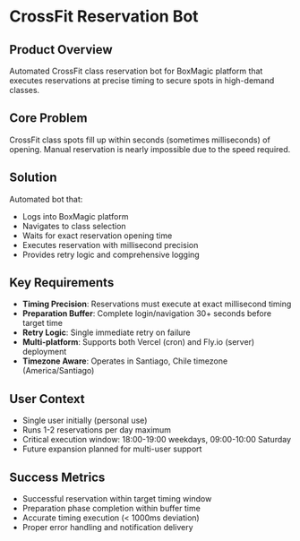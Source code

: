 # CrossFit Reservation Bot

## Product Overview

Automated CrossFit class reservation bot for BoxMagic platform that executes reservations at precise timing to secure spots in high-demand classes.

## Core Problem

CrossFit class spots fill up within seconds (sometimes milliseconds) of opening. Manual reservation is nearly impossible due to the speed required.

## Solution

Automated bot that:
- Logs into BoxMagic platform
- Navigates to class selection 
- Waits for exact reservation opening time
- Executes reservation with millisecond precision
- Provides retry logic and comprehensive logging

## Key Requirements

- **Timing Precision**: Reservations must execute at exact millisecond timing
- **Preparation Buffer**: Complete login/navigation 30+ seconds before target time
- **Retry Logic**: Single immediate retry on failure
- **Multi-platform**: Supports both Vercel (cron) and Fly.io (server) deployment
- **Timezone Aware**: Operates in Santiago, Chile timezone (America/Santiago)

## User Context

- Single user initially (personal use)
- Runs 1-2 reservations per day maximum
- Critical execution window: 18:00-19:00 weekdays, 09:00-10:00 Saturday
- Future expansion planned for multi-user support

## Success Metrics

- Successful reservation within target timing window
- Preparation phase completion within buffer time
- Accurate timing execution (< 1000ms deviation)
- Proper error handling and notification delivery